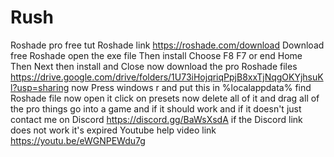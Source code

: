 # Rush
Roshade pro free tut    Roshade link https://roshade.com/download
Download free Roshade open the exe file Then install Choose F8 F7 or end Home Then Next then install and Close now download the pro Roshade files https://drive.google.com/drive/folders/1U73iHojqriqPpjB8xxTjNqgOKYjhsuKl?usp=sharing
now Press windows r and put this in %localappdata% find Roshade file now open it click on presets now delete all of it and drag all of the pro things go into a game and if it should work and if it doesn't just contact me on Discord https://discord.gg/BaWsXsdA if the Discord link does not work it's expired Youtube help video link https://youtu.be/eWGNPEWdu7g
